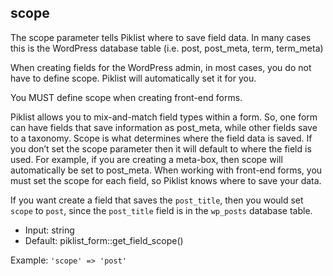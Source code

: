 ## scope

The scope parameter tells Piklist where to save field data. In many cases this is the WordPress database table (i.e. post, post_meta, term, term_meta)

When creating fields for the WordPress admin, in most cases, you do not have to define scope. Piklist will automatically set it for you.

You MUST define scope when creating front-end forms.

Piklist allows you to mix-and-match field types within a form. So, one form can have fields that save information as post_meta, while other fields save to a taxonomy. Scope is what determines where the field data is saved. If you don’t set the scope parameter then it will default to where the field is used. For example, if you are creating a meta-box, then scope will automatically be set to post_meta. When working with front-end forms, you must set the scope for each field, so Piklist knows where to save your data.

If you want create a field that saves the `post_title`, then you would set `scope` to `post`, since the `post_title` field is in the `wp_posts` database table.

* Input:  string
* Default:  piklist_form::get_field_scope()

Example:
`'scope' => 'post'`
